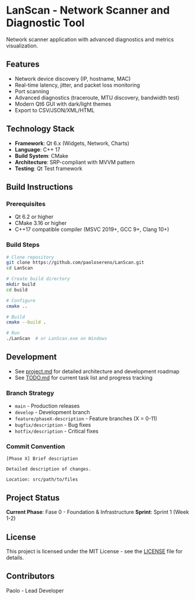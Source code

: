 # LanScan - Network Scanner and Diagnostic Tool

Network scanner application with advanced diagnostics and metrics visualization.

## Features

- Network device discovery (IP, hostname, MAC)
- Real-time latency, jitter, and packet loss monitoring
- Port scanning
- Advanced diagnostics (traceroute, MTU discovery, bandwidth test)
- Modern Qt6 GUI with dark/light themes
- Export to CSV/JSON/XML/HTML

## Technology Stack

- **Framework**: Qt 6.x (Widgets, Network, Charts)
- **Language**: C++ 17
- **Build System**: CMake
- **Architecture**: SRP-compliant with MVVM pattern
- **Testing**: Qt Test framework

## Build Instructions

### Prerequisites
- Qt 6.2 or higher
- CMake 3.16 or higher
- C++17 compatible compiler (MSVC 2019+, GCC 9+, Clang 10+)

### Build Steps

```bash
# Clone repository
git clone https://github.com/paolosereno/LanScan.git
cd LanScan

# Create build directory
mkdir build
cd build

# Configure
cmake ..

# Build
cmake --build .

# Run
./LanScan  # or LanScan.exe on Windows
```

## Development

- See [project.md](project.md) for detailed architecture and development roadmap
- See [TODO.md](TODO.md) for current task list and progress tracking

### Branch Strategy
- `main` - Production releases
- `develop` - Development branch
- `feature/phaseX-description` - Feature branches (X = 0-11)
- `bugfix/description` - Bug fixes
- `hotfix/description` - Critical fixes

### Commit Convention
```
[Phase X] Brief description

Detailed description of changes.

Location: src/path/to/files
```

## Project Status

**Current Phase**: Fase 0 - Foundation & Infrastructure
**Sprint**: Sprint 1 (Week 1-2)

## License

This project is licensed under the MIT License - see the [LICENSE](LICENSE) file for details.

## Contributors

Paolo - Lead Developer
